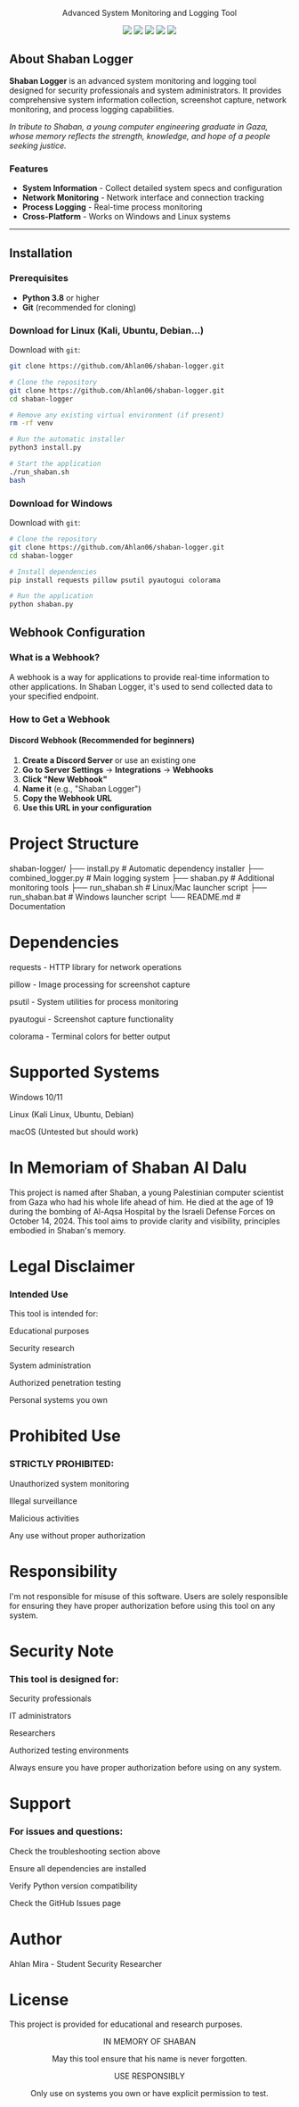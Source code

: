 <p align="center">
  
</p>

<p align="center">
Advanced System Monitoring and Logging Tool
</p>

<p align="center">
<a href="https://github.com/Ahlan06/shaban-logger/commits/main"><img src="https://img.shields.io/badge/version-1.0.0-blue"></a>
<a href="https://github.com/Ahlan06/shaban-logger/blob/main/README.md"><img src="https://img.shields.io/badge/docs-passing-brightgreen.svg"></a>
<a href="https://github.com/Ahlan06/shaban-logger/blob/main/LICENSE"><img src="https://img.shields.io/github/license/Ahlan06/shaban-logger.svg"></a>
<a href="https://github.com/Ahlan06/shaban-logger/graphs/contributors"><img src="https://img.shields.io/github/contributors/Ahlan06/shaban-logger.svg"></a>
<a href="https://github.com/Ahlan06/shaban-logger/network/members"><img src="https://img.shields.io/github/forks/Ahlan06/shaban-logger.svg"></a>
</p>

## About Shaban Logger

**Shaban Logger** is an advanced system monitoring and logging tool designed for security professionals and system administrators. It provides comprehensive system information collection, screenshot capture, network monitoring, and process logging capabilities.

*In tribute to Shaban, a young computer engineering graduate in Gaza, whose memory reflects the strength, knowledge, and hope of a people seeking justice.*

### Features

- **System Information** - Collect detailed system specs and configuration
- **Network Monitoring** - Network interface and connection tracking
- **Process Logging** - Real-time process monitoring
- **Cross-Platform** - Works on Windows and Linux systems

---

## Installation

### Prerequisites

- **Python 3.8** or higher
- **Git** (recommended for cloning)

### Download for Linux (Kali, Ubuntu, Debian...)

Download with `git`:

```bash
git clone https://github.com/Ahlan06/shaban-logger.git

# Clone the repository
git clone https://github.com/Ahlan06/shaban-logger.git
cd shaban-logger

# Remove any existing virtual environment (if present)
rm -rf venv

# Run the automatic installer
python3 install.py

# Start the application
./run_shaban.sh
bash
 ```
### Download for Windows 

Download with `git`:

```bash
# Clone the repository
git clone https://github.com/Ahlan06/shaban-logger.git
cd shaban-logger

# Install dependencies
pip install requests pillow psutil pyautogui colorama

# Run the application
python shaban.py
```
## Webhook Configuration

### What is a Webhook?

A webhook is a way for applications to provide real-time information to other applications. In Shaban Logger, it's used to send collected data to your specified endpoint.

### How to Get a Webhook

#### Discord Webhook (Recommended for beginners)

1. **Create a Discord Server** or use an existing one
2. **Go to Server Settings** → **Integrations** → **Webhooks**
3. **Click "New Webhook"**
4. **Name it** (e.g., "Shaban Logger")
5. **Copy the Webhook URL**
6. **Use this URL in your configuration**
# Project Structure

shaban-logger/
├── install.py           # Automatic dependency installer
├── combined_logger.py   # Main logging system
├── shaban.py           # Additional monitoring tools
├── run_shaban.sh       # Linux/Mac launcher script
├── run_shaban.bat      # Windows launcher script
└── README.md           # Documentation

# Dependencies
requests - HTTP library for network operations

pillow - Image processing for screenshot capture

psutil - System utilities for process monitoring

pyautogui - Screenshot capture functionality

colorama - Terminal colors for better output

# Supported Systems
Windows 10/11

Linux (Kali Linux, Ubuntu, Debian)

macOS (Untested but should work)

# In Memoriam of Shaban Al Dalu
This project is named after Shaban, a young Palestinian computer scientist from Gaza who had his whole life ahead of him. He died at the age of 19 during the bombing of Al-Aqsa Hospital by the Israeli Defense Forces on October 14, 2024.
This tool aims to provide clarity and visibility, principles embodied in Shaban's memory.

# Legal Disclaimer
### Intended Use
This tool is intended for:

Educational purposes

Security research

System administration

Authorized penetration testing

Personal systems you own

# Prohibited Use
### STRICTLY PROHIBITED:

Unauthorized system monitoring

Illegal surveillance

Malicious activities

Any use without proper authorization

# Responsibility
I'm not responsible for misuse of this software. Users are solely responsible for ensuring they have proper authorization before using this tool on any system.

# Security Note
### This tool is designed for:

Security professionals

IT administrators

Researchers

Authorized testing environments

Always ensure you have proper authorization before using on any system.

# Support
### For issues and questions:

Check the troubleshooting section above

Ensure all dependencies are installed

Verify Python version compatibility

Check the GitHub Issues page

# Author
Ahlan Mira - Student Security Researcher

# License
This project is provided for educational and research purposes.

<div align="center">
IN MEMORY OF SHABAN

May this tool ensure that his name is never forgotten.

USE RESPONSIBLY 

Only use on systems you own or have explicit permission to test.

</div> 



